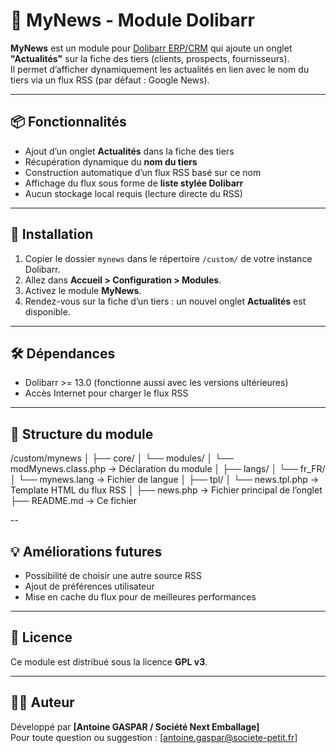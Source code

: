 # 📢 MyNews - Module Dolibarr

**MyNews** est un module pour [Dolibarr ERP/CRM](https://www.dolibarr.org) qui ajoute un onglet **"Actualités"** sur la fiche des tiers (clients, prospects, fournisseurs).  
Il permet d’afficher dynamiquement les actualités en lien avec le nom du tiers via un flux RSS (par défaut : Google News).

---

## 📦 Fonctionnalités

- Ajout d’un onglet **Actualités** dans la fiche des tiers
- Récupération dynamique du **nom du tiers**
- Construction automatique d’un flux RSS basé sur ce nom
- Affichage du flux sous forme de **liste stylée Dolibarr**
- Aucun stockage local requis (lecture directe du RSS)

---

## 🧩 Installation

1. Copier le dossier `mynews` dans le répertoire `/custom/` de votre instance Dolibarr.
2. Allez dans **Accueil > Configuration > Modules**.
3. Activez le module **MyNews**.
4. Rendez-vous sur la fiche d’un tiers : un nouvel onglet **Actualités** est disponible.

---

## 🛠 Dépendances

- Dolibarr >= 13.0 (fonctionne aussi avec les versions ultérieures)
- Accès Internet pour charger le flux RSS

---

## 📁 Structure du module

/custom/mynews │ ├── core/ │ └── modules/ │ └── modMynews.class.php → Déclaration du module │ ├── langs/ │ └── fr_FR/ │ └── mynews.lang → Fichier de langue │ ├── tpl/ │ └── news.tpl.php → Template HTML du flux RSS │ ├── news.php → Fichier principal de l’onglet ├── README.md → Ce fichier

--

## 💡 Améliorations futures

- Possibilité de choisir une autre source RSS
- Ajout de préférences utilisateur
- Mise en cache du flux pour de meilleures performances

---

## 📃 Licence

Ce module est distribué sous la licence **GPL v3**.

---

## 👨‍💻 Auteur

Développé par **[Antoine GASPAR / Société Next Emballage]**  
Pour toute question ou suggestion : [antoine.gaspar@societe-petit.fr]